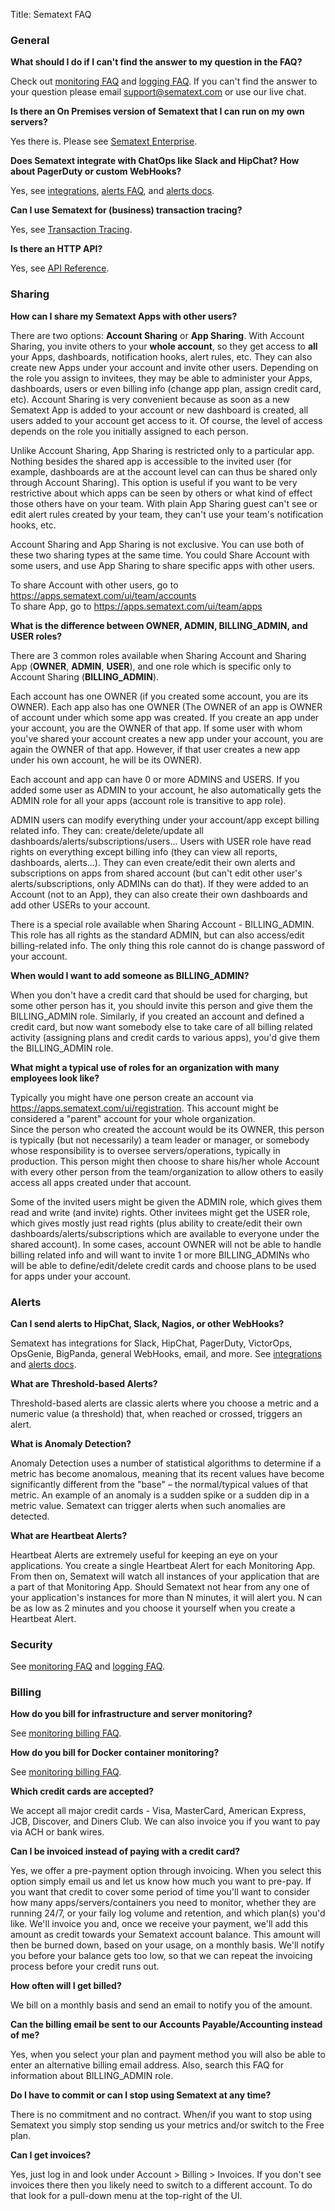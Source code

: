 Title: Sematext FAQ

### General

**What should I do if I can't find the answer to my question in the FAQ?**

Check out [monitoring FAQ](/monitoring/spm-faq) and [logging
FAQ](/logs/faq). If you can't find the answer to your question please
email <support@sematext.com> or use our live chat.

**Is there an On Premises version of Sematext that I can run on my own servers?**

Yes there is.  Please see [Sematext Enterprise](/sematext-enterprise).

**Does Sematext integrate with ChatOps like Slack and HipChat? How about PagerDuty or custom WebHooks?**

Yes, see [integrations](/integration), [alerts FAQ](#alerts), and [alerts docs](/alerts).

**Can I use Sematext for (business) transaction tracing?**

Yes, see [Transaction Tracing](/tracing).

**Is there an HTTP API?**

Yes, see [API Reference](/api).

### Sharing

**How can I share my Sematext Apps with other users?**

There are two options: **Account Sharing** or **App Sharing**.  With
Account Sharing, you invite others to your **whole account**, so they
get access to **all** your Apps, dashboards, notification
hooks, alert rules, etc. They can also create new Apps under your
account and invite other users. Depending on the role you assign to
invitees, they may be able to administer your Apps, dashboards, users
or even billing info (change app plan, assign credit card,
etc). Account Sharing is very convenient because as soon as a new
Sematext App is added to your account or new dashboard is created, all
users added to your account get access to it.  Of course, the level of
access depends on the role you initially assigned to each person.

Unlike Account Sharing, App Sharing is restricted only to a particular
app. Nothing besides the shared app is accessible to the invited user
(for example, dashboards are at the account level can can thus be shared
only through Account Sharing). This option is useful if you want to be
very restrictive about which apps can be seen by others or what kind of
effect those others have on your team. With plain App Sharing guest
can't see or edit alert rules created by your team, they can't use your
team's notification hooks, etc.  
  
Account Sharing and App Sharing is not exclusive.  You can use both of
these two sharing types at the same time. You could Share Account with
some users, and use App Sharing to share specific apps with other
users.
  
To share Account with other users, go to
<https://apps.sematext.com/ui/team/accounts>  
To share App, go
to <https://apps.sematext.com/ui/team/apps>

**What is the difference between OWNER, ADMIN, BILLING_ADMIN, and USER roles?**

There are 3 common roles available when Sharing Account and
Sharing App (**OWNER**, **ADMIN**, **USER**), and one role which is
specific only to Account Sharing (**BILLING_ADMIN**).  
  
Each account has one OWNER (if you created some account, you are its
OWNER). Each app also has one OWNER (The OWNER of an app is OWNER of
account under which some app was created. If you create an app under
your account, you are the OWNER of that app. If some user with whom
you've shared your account creates a new app under your account, you are
again the OWNER of that app. However, if that user creates a new app
under his own account, he will be its OWNER).  
  
Each account and app can have 0 or more ADMINS and USERS. If you added
some user as ADMIN to your account, he also automatically gets the ADMIN
role for all your apps (account role is transitive to app role).  
  
ADMIN users can modify everything under your account/app except billing
related info. They can: create/delete/update all
dashboards/alerts/subscriptions/users... Users with USER role have read
rights on everything except billing info (they can view all reports,
dashboards, alerts...). They can even create/edit their own alerts and
subscriptions on apps from shared account (but can't edit other user's
alerts/subscriptions, only ADMINs can do that). If they were added to an
Account (not to an App), they can also create their own dashboards and
add other USERs to your account.  
  
There is a special role available when Sharing Account - BILLING_ADMIN.
This role has all rights as the standard ADMIN, but can also access/edit
billing-related info. The only thing this role cannot do is change
password of your account.

**When would I want to add someone as BILLING_ADMIN?**

When you don't have a credit card that should be used for
charging, but some other person has it, you should invite this person
and give them the BILLING_ADMIN role. Similarly, if you created an
account and defined a credit card, but now want somebody else to take
care of all billing related activity (assigning plans and credit cards
to various apps), you'd give them the BILLING_ADMIN role.

**What might a typical use of roles for an organization with many employees look like?**

Typically you might have one person create an account
via <https://apps.sematext.com/ui/registration>. This account might be
considered a "parent" account for your whole organization.  
Since the person who created the account would be its OWNER, this person
is typically (but not necessarily) a team leader or manager, or somebody
whose responsibility is to oversee servers/operations, typically in
production. This person might then choose to share his/her whole Account
with every other person from the team/organization to allow others to
easily access all apps created under that account.

Some of the invited users might be given the ADMIN role, which gives
them read and write (and invite) rights. Other invitees might get the
USER role, which gives mostly just read rights (plus ability to
create/edit their own dashboards/alerts/subscriptions which are
available to everyone under the shared account). In some cases, account
OWNER will not be able to handle billing related info and will want to
invite 1 or more BILLING_ADMINs who will be able to define/edit/delete
credit cards and choose plans to be used for apps under your account.

### Alerts

**Can I send alerts to HipChat, Slack, Nagios, or other WebHooks?**

Sematext has integrations for Slack, HipChat, PagerDuty, VictorOps,
OpsGenie, BigPanda, general WebHooks, email, and more.  See
[integrations](/integration) and [alerts docs](/alerts).

**What are Threshold-based Alerts?**

Threshold-based alerts are classic alerts where you choose a metric
and a numeric value (a threshold) that, when reached or crossed,
triggers an alert.

**What is Anomaly Detection?**

Anomaly Detection uses a number of statistical algorithms to determine
if a metric has become anomalous, meaning that its recent values have
become significantly different from the "base" – the normal/typical
values of that metric.  An example of an anomaly is a sudden spike or
a sudden dip in a metric value.  Sematext can trigger alerts when such
anomalies are detected.

**What are Heartbeat Alerts?**

Heartbeat Alerts are extremely useful for keeping an eye on your
applications.  You create a single Heartbeat Alert for each Monitoring
App.  From then on, Sematext will watch all instances of your
application that are a part of that Monitoring App. Should Sematext
not hear from any one of your application's instances for more than N
minutes, it will alert you.  N can be as low as 2 minutes and you
choose it yourself when you create a Heartbeat Alert.


### Security

See [monitoring FAQ](/monitoring/spm-faq) and [logging FAQ](/logs/faq).

### Billing

**How do you bill for infrastructure and server monitoring?**

See [monitoring billing FAQ](/monitoring/spm-faq#billing).

**How do you bill for Docker container monitoring?**

See [monitoring billing FAQ](/monitoring/spm-faq#billing).

**Which credit cards are accepted?**

We accept all major credit cards - Visa, MasterCard, American
Express, JCB, Discover, and Diners Club.  We can also invoice you if you
want to pay via ACH or bank wires.

**Can I be invoiced instead of paying with a credit card?**

Yes, we offer a pre-payment option through invoicing.  When you select
this option simply email us and let us know how much you want to
pre-pay.  If you want that credit to cover some period of time you'll
want to consider how many apps/servers/containers you need to monitor,
whether they are running 24/7, or your faily log volume and retention,
and which plan(s) you'd like.  We'll invoice you and, once we receive
your payment, we'll add this amount as credit towards your Sematext
account balance.  This amount will then be burned down, based on your
usage, on a monthly basis.  We'll notify you before your balance gets
too low, so that we can repeat the invoicing process before your
credit runs out.

**How often will I get billed?**

We bill on a monthly basis and send an email to notify you of the
amount.

**Can the billing email be sent to our Accounts Payable/Accounting instead of me?**

Yes, when you select your plan and payment method you will also
be able to enter an alternative billing email address.  Also, search
this FAQ for information about BILLING_ADMIN role.

**Do I have to commit or can I stop using Sematext at any time?**

There is no commitment and no contract. When/if you want to stop
using Sematext you simply stop sending us your metrics and/or switch to the
Free plan.

**Can I get invoices?**

Yes, just log in and look under Account \> Billing \> Invoices.  If
you don't see invoices there then you likely need to switch to a
different account.  To do that look for a pull-down menu at the
top-right of the UI.

